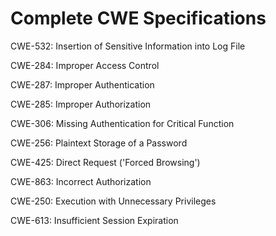 

# Complete CWE Specifications

CWE-532: Insertion of Sensitive Information into Log File

CWE-284: Improper Access Control

CWE-287: Improper Authentication

CWE-285: Improper Authorization

CWE-306: Missing Authentication for Critical Function

CWE-256: Plaintext Storage of a Password

CWE-425: Direct Request ('Forced Browsing')

CWE-863: Incorrect Authorization

CWE-250: Execution with Unnecessary Privileges

CWE-613: Insufficient Session Expiration